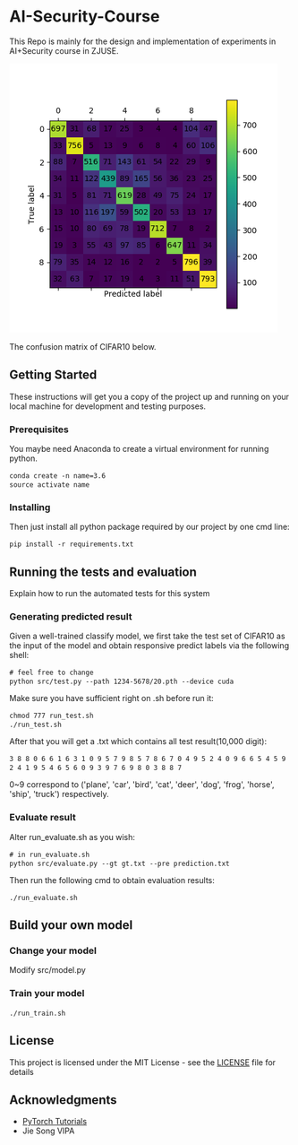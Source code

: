# AI-Security-Course

This Repo is mainly for the design and implementation of experiments in AI+Security course in ZJUSE.

<img src="img/myplot.png" alt="failed to load img">

The confusion matrix of CIFAR10 below.

## Getting Started

These instructions will get you a copy of the project up and running on your local machine for development and testing
purposes.

### Prerequisites

You maybe need Anaconda to create a virtual environment for running python.

```shell
conda create -n name=3.6
source activate name
```

### Installing

Then just install all python package required by our project by one cmd line:

```shell
pip install -r requirements.txt
```

## Running the tests and evaluation

Explain how to run the automated tests for this system

### Generating predicted result

Given a well-trained classify model, we first take the test set of CIFAR10 as the input of the model and obtain
responsive predict labels via the following shell:

```shell
# feel free to change
python src/test.py --path 1234-5678/20.pth --device cuda
```

Make sure you have sufficient right on .sh before run it:

```shell
chmod 777 run_test.sh
./run_test.sh
```

After that you will get a .txt which contains all test result(10,000 digit):

```text
3 8 8 0 6 6 1 6 3 1 0 9 5 7 9 8 5 7 8 6 7 0 4 9 5 2 4 0 9 6 6 5 4 5 9 2 4 1 9 5 4 6 5 6 0 9 3 9 7 6 9 8 0 3 8 8 7
```

0~9 correspond to ('plane', 'car', 'bird', 'cat', 'deer', 'dog', 'frog', 'horse', 'ship', 'truck') respectively.

### Evaluate result

Alter run_evaluate.sh as you wish:

```shell
# in run_evaluate.sh
python src/evaluate.py --gt gt.txt --pre prediction.txt
```

Then run the following cmd to obtain evaluation results:

```shell
./run_evaluate.sh
```

## Build your own model

### Change your model

Modify src/model.py

### Train your model

```shell
./run_train.sh
```

## License

This project is licensed under the MIT License - see the [LICENSE](LICENSE) file for details

## Acknowledgments

* [PyTorch Tutorials](https://pytorch.org/tutorials/beginner/blitz/cifar10_tutorial.html)
* Jie Song VIPA
